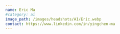 ```yaml
---
name: Eric Ma
#category: ai
image_path: /images/headshots/AI/Eric.webp
contact: https://www.linkedin.com/in/yingchen-ma
---
```

